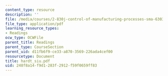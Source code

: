 ```yaml
---
content_type: resource
description: ''
file: /media/courses/2-830j-control-of-manufacturing-processes-sma-6303-spring-2008/248f8a14f9d1283f2912f59f0659ff83_hardt_siu.pdf
file_type: application/pdf
learning_resource_types:
- Readings
ocw_type: OCWFile
parent_title: Readings
parent_type: CourseSection
parent_uid: d11fb6f9-ce33-a870-3569-226ada4cef00
resourcetype: Document
title: hardt_siu.pdf
uid: 248f8a14-f9d1-283f-2912-f59f0659ff83
---
```

